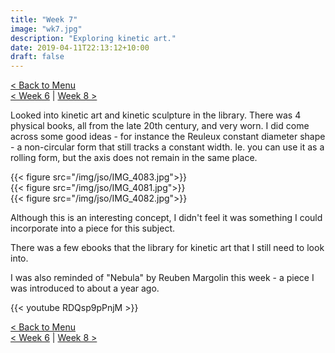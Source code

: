 ```yaml
---
title: "Week 7"
image: "wk7.jpg"
description: "Exploring kinetic art."
date: 2019-04-11T22:13:12+10:00
draft: false
---
```

[< Back to Menu](/jso/)  
[< Week 6](/jso/week06) | [Week 8 >](/jso/week08)


Looked into kinetic art and kinetic sculpture in the library.  There was 4 physical books, all from the late 20th century, and very worn.  I did come across some good ideas - for instance the Reuleux constant diameter shape - a non-circular form that still tracks a constant width.  Ie. you can use it as a rolling form, but the axis does not remain in the same place.

<div class="row">
    <div class="4u 12u$(medium)">
        {{< figure src="/img/jso/IMG_4083.jpg">}}
    </div>
    <div class="4u 12u$(medium)">
        {{< figure src="/img/jso/IMG_4081.jpg">}}
    </div>
    <div class="4u 12u$(medium)">
        {{< figure src="/img/jso/IMG_4082.jpg">}}
    </div>
</div>

Although this is an interesting concept, I didn't feel it was something I could incorporate into a piece for this subject.

There was a few ebooks that the library for kinetic art that I still need to look into.

I was also reminded of "Nebula" by Reuben Margolin this week - a piece I was introduced to about a year ago.

{{< youtube RDQsp9pPnjM >}}

[< Back to Menu](/jso/)  
[< Week 6](/jso/week06) | [Week 8 >](/jso/week08)
